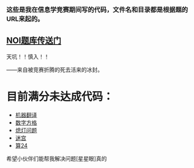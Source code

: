 
### 这些是我在信息学竞赛期间写的代码，文件名和目录都是根据题的URL来起的。

## [NOI题库传送门](http://noi.openjudge.cn/)

天坑！！慎入！！

——来自被竞赛折腾的死去活来的冰封。

# 目前满分未达成代码：

+ [机器翻译](https://github.com/ice1000/NOI-codes/blob/master/ch0112/07.cpp)
+ [数字方格](https://github.com/ice1000/NOI-codes/blob/master/ch0201/1749.cpp)
+ [熄灯问题](https://github.com/ice1000/NOI-codes/blob/master/ch0201/1813.cpp)
+ [迷宫](https://github.com/ice1000/NOI-codes/blob/master/ch0205/1792.cpp)
+ [算24](https://github.com/ice1000/NOI-codes/blob/master/ch0205/1798.cpp)

希望小伙伴们能帮我解决问题[星星眼]真的

